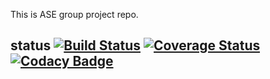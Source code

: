 This is ASE group project repo.
## status [![Build Status](https://travis-ci.org/chickenPopcorn/ASE-Group-Project.svg?branch=master)](https://travis-ci.org/chickenPopcorn/ASE-Group-Project) [![Coverage Status](https://coveralls.io/repos/github/chickenPopcorn/ASE-Group-Project/badge.svg?branch=master)](https://coveralls.io/github/chickenPopcorn/ASE-Group-Project?branch=master)[![Codacy Badge](https://api.codacy.com/project/badge/Grade/e5a3fa33333f48cc906f2d673efbc86e)](https://www.codacy.com/app/rxie25/ASE-Group-Project?utm_source=github.com&amp;utm_medium=referral&amp;utm_content=chickenPopcorn/ASE-Group-Project&amp;utm_campaign=Badge_Grade)
